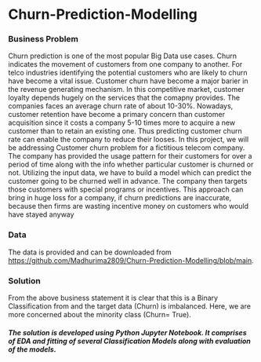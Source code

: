 # Churn-Prediction-Modelling
### Business Problem
Churn prediction is one of the most popular Big Data use cases. Churn indicates the movement of customers from one company to another. For telco industries identifying the potential customers who are likely to churn have become a vital issue. Customer churn have become a major barier in the revenue generating mechanism. In this competitive market, customer loyalty depends hugely on the services that the comapny provides. The companies faces an average churn rate of about 10-30%. Nowadays, customer retention have become a primary concern than customer acquisition since it costs a company 5-10 times more to acquire a new customer than to retain an existing one. Thus predicting customer churn rate can enable the company to reduce their looses.
In this project, we will be addressing Customer churn problem for a fictitious telecom company. The company has provided the usage pattern for their  customers for over a period of time along with the info whether particular customer  is churned or not.
Utilizing the input data, we have to build a model which can predict the customer going to be churned well in advance. The company then targets those customers with special programs or incentives. This approach can bring in huge loss for a company, if churn predictions are  inaccurate, because then firms are wasting incentive money on customers who would  have stayed anyway
### Data 
The data is provided and can be downloaded from https://github.com/Madhurima2809/Churn-Prediction-Modelling/blob/main.
### Solution
From the above business statement it is clear that this is a Binary Classification from and the target data (Churn) is imbalanced. Here, we are more concerned about the minority class (Churn= True).
##### The solution is developed using Python Jupyter Notebook. It comprises of EDA and fitting of several Classification Models along with evaluation of the models.
